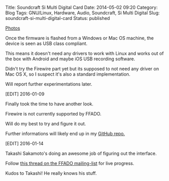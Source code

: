 Title: Soundcraft Si Multi Digital Card
Date: 2014-05-02 09:20
Category: Blog
Tags: GNU/Linux, Hardware, Audio, Soundcraft, Si Multi Digital
Slug: soundcraft-si-multi-digital-card
Status: published

[Photos](https://plus.google.com/photos/103261928464197839037/albums/6149870533468472513?authkey=CIKBr4W_q_KKngE)

Once the firmware is flashed from a Windows or Mac OS machine, the
device is seen as USB class compliant.  
  
This means it doesn't need any drivers to work with Linux and works out
of the box with Android and maybe iOS USB recording software.  
  
Didn't try the Firewire part yet but its supposed to not need any driver
on Mac OS X, so I suspect it's also a standard implementation.  
  
Will report further experimentations later.

\[EDIT\] 2016-01-09  
  
Finally took the time to have another look.  
  
Firewire is not currently supported by FFADO.  
  
Will do my best to try and figure it out.  
  
Further informations will likely end up in my [GitHub
repo.](https://github.com/EMATech/Soundcraft_Digital)

\[EDIT\] 2016-01-14  
  
Takashi Sakamoto's doing an awesome job of figuring out the interface.  
  
Follow [this thread on the FFADO
mailing-list](http://sourceforge.net/p/ffado/mailman/ffado-devel/thread/CAKKsO5CYHVRvgo6AV%3D%3DZRJ2it53cF7UGHnnDyCLZY_jzJYHpSA%40mail.gmail.com/)
for live progress.  
  
Kudos to Takashi! He really knows his stuff.
